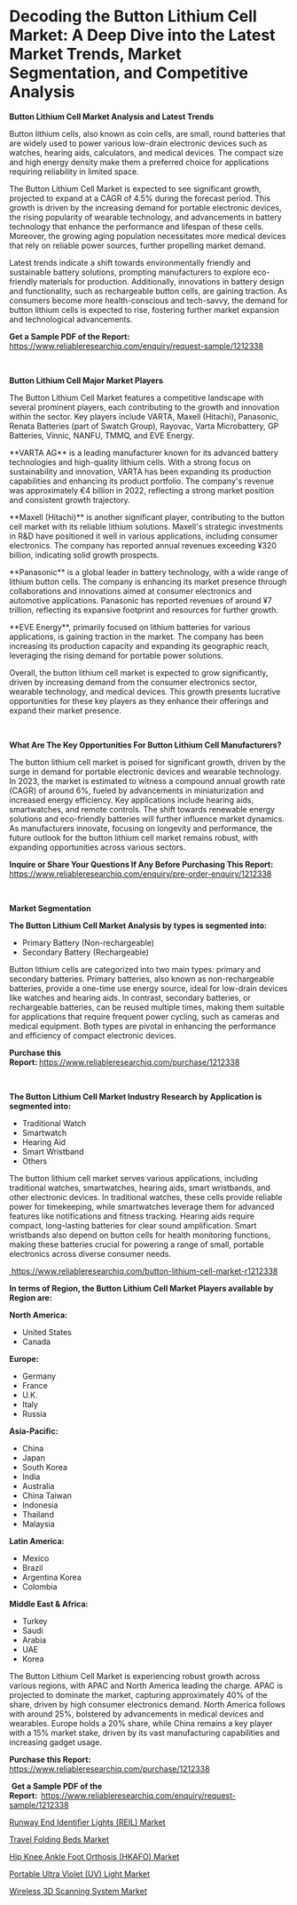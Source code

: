 <p><h1>Decoding the Button Lithium Cell Market: A Deep Dive into the Latest Market Trends, Market Segmentation, and Competitive Analysis</h1></p><p><strong>Button Lithium Cell Market Analysis and Latest Trends</strong></p>
<p><p>Button lithium cells, also known as coin cells, are small, round batteries that are widely used to power various low-drain electronic devices such as watches, hearing aids, calculators, and medical devices. The compact size and high energy density make them a preferred choice for applications requiring reliability in limited space.</p><p>The Button Lithium Cell Market is expected to see significant growth, projected to expand at a CAGR of 4.5% during the forecast period. This growth is driven by the increasing demand for portable electronic devices, the rising popularity of wearable technology, and advancements in battery technology that enhance the performance and lifespan of these cells. Moreover, the growing aging population necessitates more medical devices that rely on reliable power sources, further propelling market demand.</p><p>Latest trends indicate a shift towards environmentally friendly and sustainable battery solutions, prompting manufacturers to explore eco-friendly materials for production. Additionally, innovations in battery design and functionality, such as rechargeable button cells, are gaining traction. As consumers become more health-conscious and tech-savvy, the demand for button lithium cells is expected to rise, fostering further market expansion and technological advancements.</p></p>
<p><strong>Get a Sample PDF of the Report:&nbsp;</strong> <a href="https://www.reliableresearchiq.com/enquiry/request-sample/1212338?utm_campaign=1906&utm_medium=2&utm_source=Github&utm_content=ia&utm_term=24032025&utm_id=button-lithium-cell">https://www.reliableresearchiq.com/enquiry/request-sample/1212338</a></p>
<p>&nbsp;</p>
<p><strong>Button Lithium Cell Major Market Players</strong></p>
<p><p>The Button Lithium Cell Market features a competitive landscape with several prominent players, each contributing to the growth and innovation within the sector. Key players include VARTA, Maxell (Hitachi), Panasonic, Renata Batteries (part of Swatch Group), Rayovac, Varta Microbattery, GP Batteries, Vinnic, NANFU, TMMQ, and EVE Energy.</p><p>**VARTA AG** is a leading manufacturer known for its advanced battery technologies and high-quality lithium cells. With a strong focus on sustainability and innovation, VARTA has been expanding its production capabilities and enhancing its product portfolio. The company's revenue was approximately €4 billion in 2022, reflecting a strong market position and consistent growth trajectory.</p><p>**Maxell (Hitachi)** is another significant player, contributing to the button cell market with its reliable lithium solutions. Maxell's strategic investments in R&D have positioned it well in various applications, including consumer electronics. The company has reported annual revenues exceeding ¥320 billion, indicating solid growth prospects.</p><p>**Panasonic** is a global leader in battery technology, with a wide range of lithium button cells. The company is enhancing its market presence through collaborations and innovations aimed at consumer electronics and automotive applications. Panasonic has reported revenues of around ¥7 trillion, reflecting its expansive footprint and resources for further growth.</p><p>**EVE Energy**, primarily focused on lithium batteries for various applications, is gaining traction in the market. The company has been increasing its production capacity and expanding its geographic reach, leveraging the rising demand for portable power solutions.</p><p>Overall, the button lithium cell market is expected to grow significantly, driven by increasing demand from the consumer electronics sector, wearable technology, and medical devices. This growth presents lucrative opportunities for these key players as they enhance their offerings and expand their market presence.</p></p>
<p>&nbsp;</p>
<p><strong>What Are The Key Opportunities For Button Lithium Cell Manufacturers?</strong></p>
<p><p>The button lithium cell market is poised for significant growth, driven by the surge in demand for portable electronic devices and wearable technology. In 2023, the market is estimated to witness a compound annual growth rate (CAGR) of around 6%, fueled by advancements in miniaturization and increased energy efficiency. Key applications include hearing aids, smartwatches, and remote controls. The shift towards renewable energy solutions and eco-friendly batteries will further influence market dynamics. As manufacturers innovate, focusing on longevity and performance, the future outlook for the button lithium cell market remains robust, with expanding opportunities across various sectors.</p></p>
<p><strong>Inquire or Share Your Questions If Any Before Purchasing This Report:</strong> <a href="https://www.reliableresearchiq.com/enquiry/pre-order-enquiry/1212338?utm_campaign=1906&utm_medium=2&utm_source=Github&utm_content=ia&utm_term=24032025&utm_id=button-lithium-cell">https://www.reliableresearchiq.com/enquiry/pre-order-enquiry/1212338</a></p>
<p>&nbsp;</p>
<p><strong>Market Segmentation</strong></p>
<p><strong>The Button Lithium Cell Market Analysis by types is segmented into:</strong></p>
<p><ul><li>Primary Battery (Non-rechargeable)</li><li>Secondary Battery (Rechargeable)</li></ul></p>
<p><p>Button lithium cells are categorized into two main types: primary and secondary batteries. Primary batteries, also known as non-rechargeable batteries, provide a one-time use energy source, ideal for low-drain devices like watches and hearing aids. In contrast, secondary batteries, or rechargeable batteries, can be reused multiple times, making them suitable for applications that require frequent power cycling, such as cameras and medical equipment. Both types are pivotal in enhancing the performance and efficiency of compact electronic devices.</p></p>
<p><strong>Purchase this Report:&nbsp;</strong><a href="https://www.reliableresearchiq.com/purchase/1212338?utm_campaign=1906&utm_medium=2&utm_source=Github&utm_content=ia&utm_term=24032025&utm_id=button-lithium-cell">https://www.reliableresearchiq.com/purchase/1212338</a></p>
<p>&nbsp;</p>
<p><strong>The Button Lithium Cell Market Industry Research by Application is segmented into:</strong></p>
<p><ul><li>Traditional Watch</li><li>Smartwatch</li><li>Hearing Aid</li><li>Smart Wristband</li><li>Others</li></ul></p>
<p><p>The button lithium cell market serves various applications, including traditional watches, smartwatches, hearing aids, smart wristbands, and other electronic devices. In traditional watches, these cells provide reliable power for timekeeping, while smartwatches leverage them for advanced features like notifications and fitness tracking. Hearing aids require compact, long-lasting batteries for clear sound amplification. Smart wristbands also depend on button cells for health monitoring functions, making these batteries crucial for powering a range of small, portable electronics across diverse consumer needs.</p></p>
<p><a href="https://www.reliableresearchiq.com/button-lithium-cell-market-r1212338?utm_campaign=1906&utm_medium=2&utm_source=Github&utm_content=ia&utm_term=24032025&utm_id=button-lithium-cell">&nbsp;https://www.reliableresearchiq.com/button-lithium-cell-market-r1212338</a></p>
<p><strong>In terms of Region, the Button Lithium Cell Market Players available by Region are:</strong></p>
<p>
    <p> <strong> North America: </strong>
        <ul>
            <li>United States</li>
            <li>Canada</li>
        </ul>
        </p> 
    <p> <strong> Europe: </strong>
        <ul>
            <li>Germany</li>
            <li>France</li>
            <li>U.K.</li>
            <li>Italy</li>
            <li>Russia</li>
        </ul>
        </p> 
    <p> <strong> Asia-Pacific: </strong>
        <ul>
            <li>China</li>
            <li>Japan</li>
            <li>South Korea</li>
            <li>India</li>
            <li>Australia</li>
            <li>China Taiwan</li>
            <li>Indonesia</li>
            <li>Thailand</li>
            <li>Malaysia</li>
        </ul>
        </p> 
    <p> <strong> Latin America: </strong>
        <ul>
            <li>Mexico</li>
            <li>Brazil</li>
            <li>Argentina Korea</li>
            <li>Colombia</li>
        </ul>
        </p> 
    <p> <strong> Middle East & Africa: </strong>
        <ul>
            <li>Turkey</li>
            <li>Saudi</li>
            <li>Arabia</li>
            <li>UAE</li>
            <li>Korea</li>
        </ul>
    </p>
    </p>
<p><p>The Button Lithium Cell Market is experiencing robust growth across various regions, with APAC and North America leading the charge. APAC is projected to dominate the market, capturing approximately 40% of the share, driven by high consumer electronics demand. North America follows with around 25%, bolstered by advancements in medical devices and wearables. Europe holds a 20% share, while China remains a key player with a 15% market stake, driven by its vast manufacturing capabilities and increasing gadget usage.</p></p>
<p><strong>Purchase this Report: </strong><a href="https://www.reliableresearchiq.com/purchase/1212338?utm_campaign=1906&utm_medium=2&utm_source=Github&utm_content=ia&utm_term=24032025&utm_id=button-lithium-cell">https://www.reliableresearchiq.com/purchase/1212338</a></p>
<p>&nbsp;<strong>Get a Sample PDF of the Report:&nbsp;&nbsp;</strong><a href="https://www.reliableresearchiq.com/enquiry/request-sample/1212338?utm_campaign=1906&utm_medium=2&utm_source=Github&utm_content=ia&utm_term=24032025&utm_id=button-lithium-cell">https://www.reliableresearchiq.com/enquiry/request-sample/1212338</a></p>
<p><strong></strong></p>
<p><p><a href="https://github.com/krookplier6h/Market-Research-Report-List-1/blob/main/runway-end-identifier-lights-reil-market.md?utm_campaign=1906&utm_medium=2&utm_source=Github&utm_content=ia&utm_term=24032025&utm_id=button-lithium-cell">Runway End Identifier Lights (REIL) Market</a></p><p><a href="https://github.com/anejaryaan8m/Market-Research-Report-List-1/blob/main/travel-folding-beds-market.md?utm_campaign=1906&utm_medium=2&utm_source=Github&utm_content=ia&utm_term=24032025&utm_id=button-lithium-cell">Travel Folding Beds Market</a></p><p><a href="https://github.com/neilycalanww/Market-Research-Report-List-1/blob/main/hip-knee-ankle-foot-orthosis-hkafo-market.md?utm_campaign=1906&utm_medium=2&utm_source=Github&utm_content=ia&utm_term=24032025&utm_id=button-lithium-cell">Hip Knee Ankle Foot Orthosis (HKAFO) Market</a></p><p><a href="https://github.com/mharielmesa/Market-Research-Report-List-5/blob/main/portable-ultra-violet-uv-light-market.md?utm_campaign=1906&utm_medium=2&utm_source=Github&utm_content=ia&utm_term=24032025&utm_id=button-lithium-cell">Portable Ultra Violet (UV) Light Market</a></p><p><a href="https://github.com/dringals/Market-Research-Report-List-6/blob/main/wireless-3d-scanning-system-market.md?utm_campaign=1906&utm_medium=2&utm_source=Github&utm_content=ia&utm_term=24032025&utm_id=button-lithium-cell">Wireless 3D Scanning System Market</a></p></p>